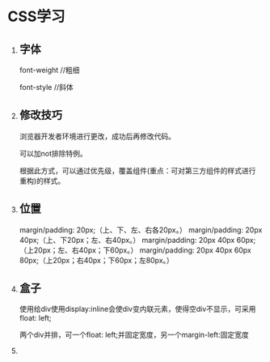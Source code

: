 # CSS学习

1. ## 字体

   font-weight //粗细

   font-style //斜体

2. ## 修改技巧

   浏览器开发者环境进行更改，成功后再修改代码。

   可以加not排除特例。

   根据此方式，可以通过优先级，覆盖组件(重点：可对第三方组件的样式进行重构)的样式。

3. ## 位置

   margin/padding: 20px;（上、下、左、右各20px。）
   margin/padding: 20px 40px;（上、下20px；左、右40px。）
   margin/padding: 20px 40px 60px;（上20px；左、右40px；下60px。）
   margin/padding: 20px 40px 60px 80px;（上20px；右40px；下60px；左80px。）

4. ## 盒子

   使用给div使用display:inline会使div变内联元素，使得空div不显示，可采用float: left;

   两个div并排，可一个float: left;并固定宽度，另一个margin-left:固定宽度

5. 

   


